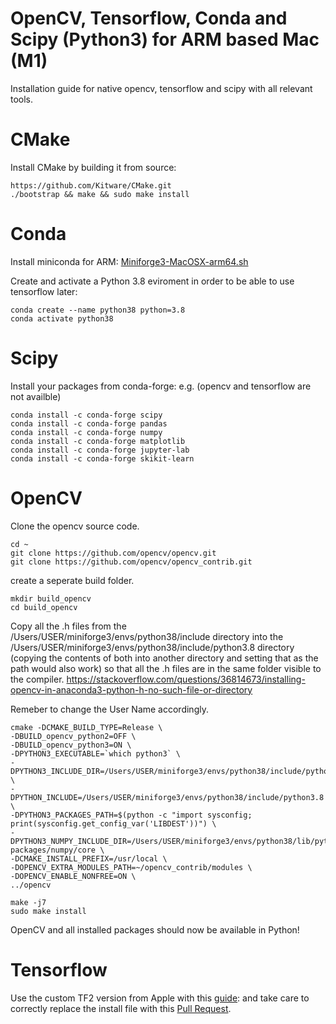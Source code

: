 # OpenCV, Tensorflow, Conda and Scipy (Python3) for ARM based Mac (M1)

Installation guide for native opencv, tensorflow and scipy with all relevant tools.

# CMake
Install CMake by building it from source:
```shell
https://github.com/Kitware/CMake.git
./bootstrap && make && sudo make install
```

# Conda

Install miniconda for ARM: [Miniforge3-MacOSX-arm64.sh](https://github.com/conda-forge/miniforge/releases/latest/download/Miniforge3-MacOSX-arm64.sh)

Create and activate a Python 3.8 eviroment in order to be able to use tensorflow later:
```shell
conda create --name python38 python=3.8
conda activate python38
```

# Scipy

Install your packages from conda-forge:
e.g. (opencv and tensorflow are not availble)
```shell
conda install -c conda-forge scipy
conda install -c conda-forge pandas
conda install -c conda-forge numpy
conda install -c conda-forge matplotlib
conda install -c conda-forge jupyter-lab
conda install -c conda-forge skikit-learn
```

# OpenCV

Clone the opencv source code.
```shell
cd ~
git clone https://github.com/opencv/opencv.git
git clone https://github.com/opencv/opencv_contrib.git
```

create a seperate build folder.
```
mkdir build_opencv
cd build_opencv
```

Copy all the .h files from the /Users/USER/miniforge3/envs/python38/include directory into the /Users/USER/miniforge3/envs/python38/include/python3.8 directory (copying the contents of both into another directory and setting that as the path would also work) so that all the .h files are in the same folder visible to the compiler. https://stackoverflow.com/questions/36814673/installing-opencv-in-anaconda3-python-h-no-such-file-or-directory

Remeber to change the User Name accordingly.

```shell
cmake -DCMAKE_BUILD_TYPE=Release \
-DBUILD_opencv_python2=OFF \
-DBUILD_opencv_python3=ON \
-DPYTHON3_EXECUTABLE=`which python3` \
-DPYTHON3_INCLUDE_DIR=/Users/USER/miniforge3/envs/python38/include/python3.8 \
-DPYTHON_INCLUDE=/Users/USER/miniforge3/envs/python38/include/python3.8 \
-DPYTHON3_PACKAGES_PATH=$(python -c "import sysconfig; print(sysconfig.get_config_var('LIBDEST'))") \
-DPYTHON3_NUMPY_INCLUDE_DIR=/Users/USER/miniforge3/envs/python38/lib/python3.8/site-packages/numpy/core \
-DCMAKE_INSTALL_PREFIX=/usr/local \
-DOPENCV_EXTRA_MODULES_PATH=~/opencv_contrib/modules \
-DOPENCV_ENABLE_NONFREE=ON \
../opencv
```

```
make -j7
sudo make install
```

OpenCV and all installed packages should now be available in Python!

# Tensorflow
Use the custom TF2 version from Apple with this [guide](https://github.com/mwidjaja1/DSOnMacARM): and take care to correctly replace the install file with this [Pull Request](https://github.com/apple/tensorflow_macos/pull/63).
